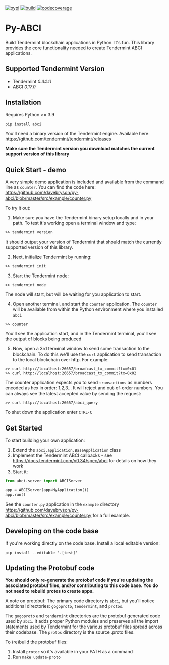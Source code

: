 [![pypi](https://img.shields.io/pypi/v/abci.svg)](https://pypi.python.org/pypi/abci)
[![build](https://travis-ci.org/davebryson/py-abci.svg?branch=master)](https://https://travis-ci.org/davebryson/py-abci)
[![codecoverage](https://codecov.io/gh/davebryson/py-abci/branch/master/graph/badge.svg)](https://codecov.io/gh/davebryson/py-abci)

# Py-ABCI
Build Tendermint blockchain applications in Python.  It's fun.  This library provides the core functionality needed to create Tendermint ABCI applications.

## Supported Tendermint Version
* Tendermint *0.34.11*
* ABCI *0.17.0*

## Installation
Requires Python >= 3.9

`pip install abci`

You'll need a binary version of the Tendermint engine. 
Available here: https://github.com/tendermint/tendermint/releases

**Make sure the Tendermint version you download matches the current support version of this library**

## Quick Start - demo

A very simple demo application is included and available from the command line as `counter`. You can find the code here: https://github.com/davebryson/py-abci/blob/master/src/example/counter.py

To try it out:
1. Make sure you have the Tendermint binary setup locally and in your path.  To test it's working
open a terminal window and type:
```text
>> tendermint version
```
It should output your version of Tendermint that should match the currently supported version 
of this library.

2. Next, initialize Tendermint by running:
```text
>> tendermint init
```

3. Start the Tendermint node:
```text
>> tendermint node
```
The node will start, but will be waiting for you application to start.

4. Open another terminal, and start the `counter` application. The `counter` will be available
from within the Python environment where you installed `abci`
```text
>> counter
```
You'll see the application start, and in the Tendermint terminal, you'll see the output of 
blocks being produced

5. Now, open a 3rd terminal window to send some transaction to the blockchain.  To do this we'll
use the `curl` application to send transaction to the local blockchain over http. For example:
```text
>> curl http://localhost:26657/broadcast_tx_commit?tx=0x01
>> curl http://localhost:26657/broadcast_tx_commit?tx=0x02
```
The counter application expects you to send `transactions` as numbers encoded as hex in order: 1,2,3...
It will reject and out-of-order numbers.  You can always see the latest accepted value by sending the
request:
```text
>> curl http://localhost:26657/abci_query
```

To shut down the application enter `CTRL-C`

## Get Started
To start building your own application:
1. Extend the `abci.application.BaseApplication` class
2. Implement the Tendermint ABCI callbacks - see https://docs.tendermint.com/v0.34/spec/abci for details on how they work
3. Start it:
```python
from abci.server import ABCIServer

app = ABCIServer(app=MyApplication())
app.run()
```
See the ``counter.py`` application in the ``example`` directory https://github.com/davebryson/py-abci/blob/master/src/example/counter.py for a full example.


## Developing on the code base
If you're working directly on the code base.  Install a local editable version:

`pip install --editable '.[test]'`

## Updating the Protobuf code

**You should only re-generate the protobuf code if you're updating the associated protobuf files, 
and/or contributing to this code base.  You do not need to rebuild protos to create apps.**  

A note on protobuf:  The primary code directory is `abci`, but you'll notice additional 
directories: `gogoproto`, `tendermint`, and `protos`. 

The `gogoproto` and `tendermint` directories are the protobuf generated code used by ``abci``. It adds proper Python modules and preserves all the import statements used by Tendermint for the various protobuf files spread 
across their codebase.  The ``protos`` directory is the source .proto files.

To (re)build the protobuf files:

1. Install `protoc` so it's available in your PATH as a command
2. Run `make update-proto`


